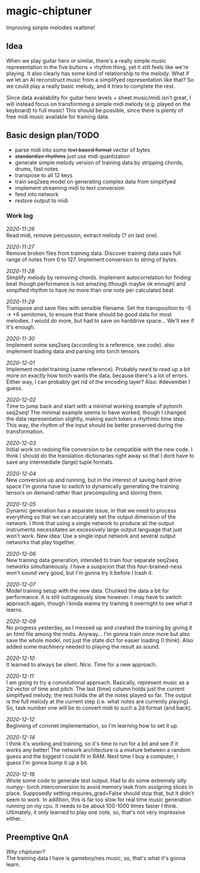 # magic-chiptuner
Improving simple melodies realtime!


## Idea
When we play guitar hero or similar, there's a really simple music representation
in the five buttons + rhythm thing, yet it still feels like we're playing.
It also clearly has some kind of relationship to the melody. What if we let an
AI reconstruct music from a simplifyed representation like that? So we could
play a really basic melody, and it tries to complete the rest.

Since data availability for guitar hero levels + sheet music/midi isn't great,
I will instead focus on transforming a simple midi melody (e.g. played on the 
keyboard) to full music! This should be possible, since there is plenty of free
midi music available for training data.


## Basic design plan/TODO
- parse midi into some ~~text based format~~ vector of bytes
- ~~standardize rhythms~~ just use midi quantization
- generate simple melody version of training data by stripping chords, drums, fast notes
- transpose to all 12 keys
- train seq2seq model on generating complex data from simplifyed
- implement streaming midi to text conversion
- feed into network
- restore output to midi


### Work log ###
_2020-11-26_  
Read midi, remove percussion, extract melody (? on last one).

_2020-11-27_  
Remove broken files from training data. Discover training data uses full range
of notes from 0 to 127. Implement conversion to string of bytes.

_2020-11-28_  
Simplify melody by removing chords. Implement autocorrelation for finding beat
though performance is not amazing (though maybe ok enough) and simpified rhythm
to have no more than one note per calculated beat.

_2020-11-29_  
Transpose and save files with sensible filename. Set the transposition to
-5 -> +6 semitones, to ensure that there should be good data for most melodies.
I would do more, but had to save on harddrive space... We'll see if it's enough.

_2020-11-30_  
Implement some seq2seq (according to a reference, see code). also implement loading
data and parsing into torch tensors.

_2020-12-01_  
Implement model training (same reference). Probably need to read up a bit more on
exactly how torch wants the data, because there's a lot of errors. Either way,
I can probably get rid of the encoding layer? Also: #devember I guess.

_2020-12-02_  
Time to jump back and start with a minimal working example of pytorch seq2seq!
The minimal example seems to have worked, though I changed the data representation
slightly, making each token a rhythmic time step. This way, the rhythm of the
input should be better preserved during the transformation.

_2020-12-03_  
Initial work on redoing file conversion to be compatible with the new code. I think
I should do the translation dictionaries right away so that I dont have to save
any intermediate (large) tuple formats.

_2020-12-04_  
New conversion up and running, but in the interest of saving hard drive space
I'm gonna have to switch to dynamically generating the training tensors on demand
rather than precomputing and storing them.

_2020-12-05_  
Dynamic generation has a separate issue, in that we need to process everything
so that we can accurately set the output dimension of the network. I think that
using a single network to produce all the output instruments necessitates an
excessively large output language that just won't work. New idea: Use a single
input network and several output networks that play together.

_2020-12-06_  
New training data generation, intended to train four separate seq2seq networks
simultaneously. I have a suspicion that this four-brained-ness won't sound very
good, but I'm gonna try it before I trash it.

_2020-12-07_  
Model training setup with the new data. Chunked the data a bit for performance.
It is still outrageously slow however. I may have to switch approach again,
though I kinda wanna try training it overnight to see what it learns.

_2020-12-09_  
No progress yesterday, as I messed up and crashed the training by giving it an
html file among the midis. Anyway... I'm gonna train once more but also save the
whole model, not just the state dict for easier loading (I think). Also added
some machinery needed to playing the result as sound.

_2020-12-10_  
It learned to always be silent. _Nice._ Time for a new approach.

_2020-12-11_  
I am going to try a convolutional approach. Basically, represent music as a 2d
vector of time and pitch. The last (time) column holds just the current simplifyed
melody, the rest holds the all the notes played so far. The output is the full
melody at the current step (i.e. what notes are currently playing). So, task
number one will be to convert midi to such a 2d format (and back).

_2020-12-12_  
Beginning of convnet implementation, so I'm learning how to set it up.

_2020-12-14_  
I think it's working and training, so it's time to run for a bit and see if
it works any better! The network architecture is a mixture between a random
guess and the biggest I could fit in RAM. Next time I buy a computer, I guess
I'm gonna bump it up a bit.

_2020-12-16_  
Wrote some code to generate test output. Had to do some extremely silly numpy-
torch interconversion to avoid memory leak from assigning slices in place.
Supposedly setting requires_grad=False should stop that, but it didn't seem to work.
In addition, this is far too slow for real time music generation running on my cpu.
It needs to be about 100-1000 times faster I think. Ultimately, it only learned
to play one note, so, that's not very impressive either...


## Preemptive QnA
_Why chiptuner?_  
The training data I have is gameboy/nes music, so, that's what it's gonna learn.
